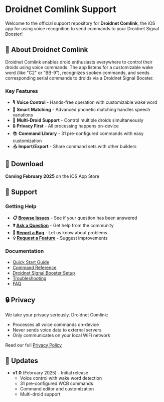 # Droidnet Comlink Support

Welcome to the official support repository for **Droidnet Comlink**, the iOS app for using voice recognition to send commands to your Droidnet Signal Booster!

## 🚀 About Droidnet Comlink

Droidnet Comlink enables droid enthusiasts everywhere to control their droids using voice commands. The app listens for a customizable wake word (like "C2" or "BB-9"), recognizes spoken commands, and sends corresponding serial commands to droids via a Droidnet Signal Booster.

### Key Features

- 🎙️ **Voice Control** - Hands-free operation with customizable wake word
- 🤖 **Smart Matching** - Advanced phonetic matching handles speech variations
- 📡 **Multi-Droid Support** - Control multiple droids simultaneously
- 🔒 **Privacy First** - All processing happens on-device
- 📚 **Command Library** - 31 pre-configured commands with easy customization
- 📤 **Import/Export** - Share command sets with other builders

## 📱 Download

**Coming February 2025** on the iOS App Store

## 🛟 Support

### Getting Help

- **📋 [Browse Issues](https://github.com/travisccook/droidnet-comlink-support/issues)** - See if your question has been answered
- **❓ [Ask a Question](https://github.com/travisccook/droidnet-comlink-support/issues/new?labels=question)** - Get help from the community
- **🐛 [Report a Bug](https://github.com/travisccook/droidnet-comlink-support/issues/new?labels=bug)** - Let us know about problems
- **💡 [Request a Feature](https://github.com/travisccook/droidnet-comlink-support/issues/new?labels=enhancement)** - Suggest improvements

### Documentation

- [Quick Start Guide](docs/quick-start.md)
- [Command Reference](docs/commands.md)
- [Droidnet Signal Booster Setup](docs/signal-booster.md)
- [Troubleshooting](docs/troubleshooting.md)
- [FAQ](docs/faq.md)

## 🔒 Privacy

We take your privacy seriously. Droidnet Comlink:
- Processes all voice commands on-device
- Never sends voice data to external servers
- Only communicates on your local WiFi network

Read our full [Privacy Policy](PRIVACY.md)


## 📰 Updates

- **v1.0** (February 2025) - Initial release
  - Voice control with wake word detection
  - 31 pre-configured WCB commands
  - Command editor and customization
  - Multi-droid support
